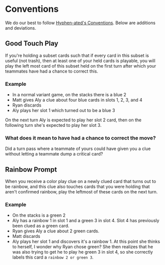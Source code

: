 # Conventions

We do our best to follow [Hyphen-ated's Conventions](https://github.com/Zamiell/hanabi-conventions/blob/master/Reference.md). Below are additions and deviations.

## Good Touch Play

If you're holding a subset cards such that if every card in this subset is useful (not trash), then at least one of your held cards is playable, you will play the left most card of this subset held on the first turn after which your teammates have had a chance to correct this.

### Example

- In a normal variant game, on the stacks there is a blue 2
- Matt gives Aly a clue about four blue cards in slots 1, 2, 3, and 4
- Ryan discards
- Aly plays her slot 1 which turned out to be a blue 3

On the next turn Aly is expected to play her slot 2 card, then on the following turn she's expected to play her slot 3.

### What does it mean to have had a chance to correct the move?

Did a turn pass where a teammate of yours could have given you a clue without letting a teammate dump a critical card?

## Rainbow Prompt 

When you receive a color play clue on a newly clued card that turns out to be rainbow, and this clue also touches cards that you were holding that aren't confirmed rainbow, play the leftmost of these cards on the next turn.

### Example

- On the stacks is a green 2
- Aly has a rainbow 1 in slot 1 and a green 3 in slot 4. Slot 4 has previously been clued as a green card.
- Ryan gives Aly a clue about 2 green cards.
- Matt discards
- Aly plays her slot 1 and discovers it's a rainbow 1. At this point she thinks to herself, I wonder why Ryan chose green? She then realizes that he was also trying to get he to play he green 3 in slot 4, so she correctly labels this card a `rainbow 2 or green 3`.
